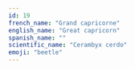 ```yaml
---
id: 19
french_name: "Grand capricorne"
english_name: "Great capricorn"
spanish_name: ""
scientific_name: "Cerambyx cerdo"
emoji: "beetle"
---
```

